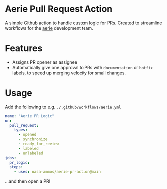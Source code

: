 # Aerie Pull Request Action

A simple Github action to handle custom logic for PRs. Created to streamline workflows for the [aerie](https://github.com/NASA-AMMOS/aerie) development team.

# Features
- Assigns PR opener as assignee
- Automatically give one approval to PRs with `documentation` or `hotfix` labels, to speed up merging velocity for small changes.

# Usage
Add the following to e.g. `./.github/workflows/aerie.yml`
```yaml
name: "Aerie PR Logic"
on:
  pull_request:
    types:
      - opened
      - synchronize
      - ready_for_review
      - labeled
      - unlabeled
jobs:
  pr_logic:
  steps:
    - uses: nasa-ammos/aerie-pr-action@main
```
...and then open a PR!
